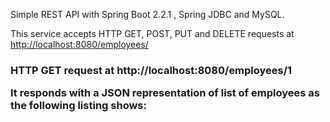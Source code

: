 Simple REST API with Spring Boot 2.2.1 , Spring JDBC and MySQL.

This service accepts HTTP GET, POST, PUT and DELETE requests at <http://localhost:8080/employees/>

<h3> HTTP GET request at http://localhost:8080/employees/1
        
It responds with a JSON representation of list of employees as the following listing shows:



